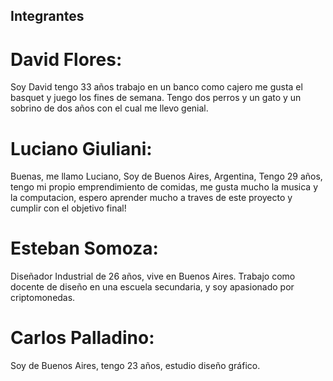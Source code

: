 Integrantes
---------

# David Flores: 
Soy David tengo 33 años trabajo en un banco como cajero me gusta el basquet y juego los fines de semana. Tengo dos perros y un gato y un sobrino de dos años con el cual me llevo genial.

# Luciano Giuliani:
Buenas, me llamo Luciano, Soy de Buenos Aires, Argentina, Tengo 29 años, tengo mi propio emprendimiento de comidas, me gusta mucho la musica y la computacion, espero aprender mucho a traves de este proyecto y cumplir con el objetivo final!

# Esteban Somoza:
Diseñador Industrial de 26 años, vive en Buenos Aires. Trabajo como docente de diseño en una escuela secundaria, y soy apasionado por criptomonedas.

# Carlos Palladino:
Soy de Buenos Aires, tengo 23 años, estudio diseño gráfico.
